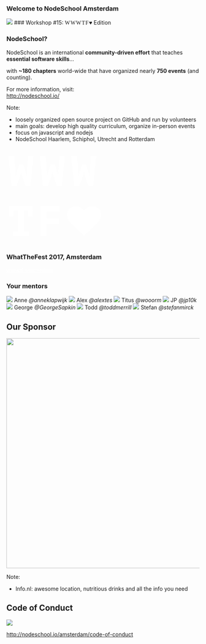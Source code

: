 ### Welcome to NodeSchool Amsterdam
<img src="images/nodeschool-logo.png" style="border: 0; box-shadow: none; ">
### Workshop #15: <span style="font-family:'PT mono';letter-spacing:0.1em;">WWWTF</span><span style="font-family:'GT Walsheim Pro Regular'">&#9829;</span> Edition


### NodeSchool?

<p class="fragment">NodeSchool is an international <strong>community-driven effort</strong> that teaches <strong>essential software skills</strong>&hellip;</p>
<p class="fragment">with <strong>~180 chapters</strong> world-wide that have organized nearly <strong>750 events</strong> (and counting).</p>
<p class="fragment">For more information, visit:<br><a href="http://nodeschool.io/">http://nodeschool.io/</a></p>

Note:
- loosely organized open source project on GitHub and run by volunteers
- main goals: develop high quality curriculum, organize in-person events
- focus on javascript and nodejs
- NodeSchool Haarlem, Schiphol, Utrecht and Rotterdam


<!-- .slide: data-background="#009de0" -->
<svg id="icon-logo" viewBox="0 0 32 32" width="50%" height="50%" style="fill: #fff">
<title>logo</title>
<path d="M3.040 8.252l0.028 1.187h0.056l0.24-1.119 0.847-2.624h1.441l0.791 2.624 0.256 1.116h0.056l0.028-1.216 0.396-5.494h1.78l-1.020 9.891h-1.638l-1.059-3.121-0.325-1.356h-0.070l-0.339 1.356-1.144 3.121h-1.695l-1.017-9.886h1.935z"></path>
<path d="M13.44 8.252l0.028 1.187h0.056l0.24-1.119 0.847-2.624h1.441l0.791 2.624 0.256 1.116h0.052l0.028-1.216 0.396-5.494h1.779l-1.014 9.891h-1.636l-1.059-3.121-0.325-1.356h-0.070l-0.339 1.356-1.144 3.121h-1.696l-1.016-9.886h1.935z"></path>
<path d="M23.84 8.252l0.028 1.187h0.056l0.241-1.119 0.847-2.624h1.441l0.791 2.624 0.256 1.116h0.056l0.028-1.216 0.396-5.494h1.78l-1.019 9.891h-1.638l-1.059-3.121-0.325-1.356h-0.070l-0.339 1.356-1.144 3.121h-1.694l-1.017-9.886h1.935z"></path>
<path d="M2.235 27.716h1.61v-6.78h-1.356v1.709h-1.553v-3.264h7.739v3.264h-1.553v-1.709h-1.344v6.78h1.596v1.553h-5.139z"></path>
<path d="M11.385 19.384h6.272v1.723h-4.337v2.445h4.024v1.723h-4.024v3.997h-1.935z"></path>
<path d="M30.549 20.197q-0.798-0.779-2.205-0.779c-0.285 0.002-0.558 0.051-0.812 0.14-0.27 0.091-0.519 0.214-0.748 0.366q-0.337 0.222-0.588 0.423c-0.174 0.14-0.33 0.279-0.477 0.427-0.148-0.148-0.303-0.287-0.466-0.418q-0.263-0.21-0.611-0.439c-0.217-0.144-0.466-0.268-0.731-0.358-0.259-0.090-0.532-0.14-0.817-0.142q-1.409 0-2.206 0.779t-0.797 2.161c0.003 0.311 0.057 0.609 0.154 0.886 0.087 0.272 0.201 0.523 0.34 0.759 0.132 0.216 0.272 0.416 0.425 0.605q0.23 0.288 0.341 0.401c0.054 0.057 0.111 0.111 0.17 0.161l3.922 3.784c0.071 0.070 0.169 0.113 0.276 0.113s0.205-0.043 0.277-0.113l3.914-3.769q1.439-1.441 1.439-2.827t-0.798-2.161z"></path>
</svg>

<h3 style="text-transform:initial;">WhatTheFest 2017, Amsterdam</h3>
<a href="https://wwwtf.amsterdam/#events" style="color:#fff">wwwtf.amsterdam</a>


### Your mentors

<div class="hosts">
	<!-- <a class="host">
		<img src="https://avatars2.githubusercontent.com/u/9959680">
		<span>Stephanie</span>
		<i class="twitter">@stephaniecodes</i>
	</a> -->
	<!-- <a class="host">
		<img src="https://avatars1.githubusercontent.com/u/803178?v=3&s=400">
		<span>Rick</span>
		<i class="twitter">@rickheere</i>
	</a> -->
	<a class="host">
		<img src="https://avatars0.githubusercontent.com/u/3767167?v=4&s=400">
		<span>Anne</span>
		<i class="twitter">@anneklapwijk</i>
	</a>
	<!-- <a class="host">
		<img src="https://avatars2.githubusercontent.com/u/1559703?v=3&s=460">
		<span>Aurelia</span>
		<i class="twitter">@auremoser</i>
	</a>
	<a class="host">
		<img src="https://avatars3.githubusercontent.com/u/3622055?v=3&s=460">
		<span>Joey</span>
		<i class="twitter">@leejoeyk</i>
	</a> -->
	<a class="host">
		<img src="https://avatars2.githubusercontent.com/u/2011351?v=3&s=460">
		<span>Alex</span>
		<i class="twitter">@alextes</i>
	</a>
	<!-- <a class="host">
		<img src="https://avatars1.githubusercontent.com/u/13063149?v=3&s=460">
		<span>Lily</span>
		<i class="twitter">@LilyStamenova</i>
	</a> -->
	<a class="host">
		<img src="https://avatars3.githubusercontent.com/u/944406?v=3&s=460">
		<span>Titus</span>
		<i class="twitter">@wooorm</i>
	</a>
	<!-- <a class="host">
		<img src="https://pbs.twimg.com/profile_images/701967658850394112/p9_RuFVp.jpg">
		<span>Eleonora</span>
		<i class="twitter">@EleonoraSmid</i>
	</a> -->
	<!-- <a class="host">
		<img src="images/jon.png">
		<span>Jon</span>
		<i class="twitter">@jonkoops</i>
	</a> -->
	<!-- <a class="host">
		<img src="images/daniel-leu.jpeg">
		<span>Daniel</span>
		<i class="twitter">@leudanielm</i>
	</a> -->
	<!-- <a class="host">
		<img src="https://avatars2.githubusercontent.com/u/1716463?v=3&s=460">
		<span>Daijirō</span>
		<i class="twitter">@watilde</i>
	</a>
	<a class="host">
		<img src="images/unicorn-zombie-slayer.jpg">
		<span>Ramon</span>
		<i class="twitter">@ramongebben</i>
	</a> -->
	<!-- <a class="host">
		<img src="https://avatars2.githubusercontent.com/u/1877200?v=3&s=400">
		<span>Sannie</span>
		<i class="twitter">@sanniekwakman</i>
	</a> -->
	<a class="host">
		<img src="https://avatars0.githubusercontent.com/u/1814479?v=3&s=400">
		<span>JP</span>
		<i class="twitter">@jp10k</i>
	</a>
	<!-- <a class="host">
		<img src="https://avatars0.githubusercontent.com/u/5583336?v=4&s=460">
		<span>Mike</span>
		<i class="twitter">@MikeWoudenberg</i>
	</a> -->
	<a class="host">
		<img src="https://avatars2.githubusercontent.com/u/5013206?v=4&s=400">
		<span>George</span>
		<i class="twitter">@GeorgeSapkin</i>
	</a>
	<a class="host">
		<img src="https://media.licdn.com/media/p/1/000/24d/201/2f6e929.jpg">
		<span>Todd</span>
		<i class="twitter">@toddmerrill</i>
	</a>
	<a class="host">
		<img src="https://avatars2.githubusercontent.com/u/3287987?v=3&s=400">
		<span>Stefan</span>
		<i class="twitter">@stefanmirck</i>
	</a>
</div>


## Our Sponsor


<img src="images/info.nl.png" width="600" class="logo">

Note:
- Info.nl: awesome location, nutritious drinks and all the info you need


## Code of Conduct

<img src="images/excellent.jpg"><!-- .element: class="fragment"  -->

http://nodeschool.io/amsterdam/code-of-conduct <!-- .element: class="fragment"  -->
